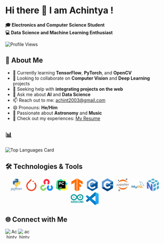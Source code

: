 # Hi there 👋 I am Achintya !

**🎓 Electronics and Computer Science Student**  
**💻 Data Science and Machine Learning Enthusiast**

<p align="left">
  <img src="https://komarev.com/ghpvc/?username=Achintya019&style=flat-square&color=blue" alt="Profile Views"/>
</p>

## 🌟 About Me
- 🌱 Currently learning **TensorFlow**, **PyTorch**, and **OpenCV**
- 👯 Looking to collaborate on **Computer Vision** and **Deep Learning** projects
- 🤔 Seeking help with **integrating projects on the web**
- 💬 Ask me about **AI** and **Data Science**
- 📫 Reach out to me: [achint2003@gmail.com](mailto:achint2003@gmail.com)
- 😄 Pronouns: **He/Him**
- 🔭 Passionate about **Astronomy** and **Music**
- 📄 Check out my experiences: [My Resume](https://github.com/user-attachments/files/16603291/Achintya_Agarwal.pdf)

## 📊

<p align="left">
  <img src="https://github-readme-stats.vercel.app/api/top-langs/?username=Achintya019&layout=compact&theme=chartreuse-dark" alt="Top Languages Card"/>
</p>

## 🛠️ Technologies & Tools

<p align="center">
  <img src="https://github.com/devicons/devicon/blob/master/icons/python/python-original-wordmark.svg" title="Python" alt="Python" width="40" height="40"/>&nbsp;
  <img src="https://github.com/devicons/devicon/blob/master/icons/pytorch/pytorch-original.svg" title="PyTorch" alt="PyTorch" width="40" height="40"/>&nbsp;
  <img src="https://github.com/devicons/devicon/blob/master/icons/opencv/opencv-original.svg" title="OpenCV" alt="OpenCV" width="40" height="40"/>&nbsp;
  <img src="https://github.com/devicons/devicon/blob/master/icons/pycharm/pycharm-original.svg" title="PyCharm" alt="PyCharm" width="40" height="40"/>&nbsp;
  <img src="https://github.com/devicons/devicon/blob/master/icons/tensorflow/tensorflow-original.svg" title="TensorFlow" alt="TensorFlow" width="40" height="40"/>&nbsp;
  <img src="https://github.com/devicons/devicon/blob/master/icons/c/c-original.svg" title="C" alt="C" width="40" height="40"/>&nbsp;
  <img src="https://github.com/devicons/devicon/blob/master/icons/cplusplus/cplusplus-original.svg" title="C++" alt="C++" width="40" height="40"/>&nbsp;
  <img src="https://github.com/devicons/devicon/blob/master/icons/jupyter/jupyter-original-wordmark.svg" title="Jupyter" alt="Jupyter" width="40" height="40"/>&nbsp;
  <img src="https://github.com/devicons/devicon/blob/master/icons/mysql/mysql-original-wordmark.svg" title="MySQL" alt="MySQL" width="40" height="40"/>&nbsp;
  <img src="https://github.com/devicons/devicon/blob/master/icons/numpy/numpy-original.svg" title="NumPy" alt="NumPy" width="40" height="40"/>&nbsp;
  <img src="https://github.com/devicons/devicon/blob/master/icons/arduino/arduino-original-wordmark.svg" title="Arduino" alt="Arduino" width="40" height="40"/>&nbsp;
  <img src="https://github.com/devicons/devicon/blob/master/icons/vscode/vscode-original.svg" title="VSCode" alt="VSCode" width="40" height="40"/>&nbsp;
</p>

## 🌐 Connect with Me

<p align="center">
  <a href="https://www.linkedin.com/in/achintya-agarwal-bab26a21b/" target="_blank">
    <img align="left" src="https://raw.githubusercontent.com/rahuldkjain/github-profile-readme-generator/master/src/images/icons/Social/linked-in-alt.svg" alt="Achintya Agarwal" height="30" width="40" />
  </a>&nbsp;&nbsp;
  <a href="https://instagram.com/achintyagarwall_" target="_blank">
    <img align="left" src="https://raw.githubusercontent.com/rahuldkjain/github-profile-readme-generator/master/src/images/icons/Social/instagram.svg" alt="achintyagarwall_" height="30" width="40" />
  </a>
</p>
